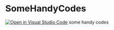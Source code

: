 # SomeHandyCodes
[![Open in Visual Studio Code](https://open.vscode.dev/badges/open-in-vscode.svg)](https://github.com/aslanzadeh/SomeHandyCodes.git)
some handy codes
